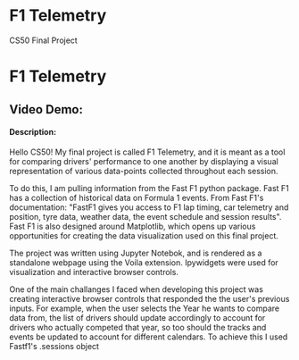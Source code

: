 # F1 Telemetry
CS50 Final Project

# F1 Telemetry
## Video Demo:  <URL HERE>
#### Description:
  
  Hello CS50! My final project is called F1 Telemetry, and it is meant as a tool for comparing drivers' performance to one another by displaying a visual representation of various data-points collected throughout each session.
  
  To do this, I am pulling information from the Fast F1 python package. Fast F1 has a collection of historical data on Formula 1 events. From Fast F1's documentation: "FastF1 gives you access to F1 lap timing, car telemetry and position, tyre data, weather data, the event schedule and session results". Fast F1 is also designed around Matplotlib, which opens up various opportunities for creating the data visualization used on this final project. 
  
  The project was written using Jupyter Notebok, and is rendered as a standalone webpage using the Voila extension. Ipywidgets were used for visualization and interactive browser controls. 
  
  One of the main challanges I faced when developing this project was creating interactive browser controls that responded the the user's previous inputs. For example, when the user selects the Year he wants to compare data from, the list of drivers should update accordingly to account for drivers who actually competed that year, so too should the tracks and events be updated to account for different calendars. 
  To achieve this I used Fastf1's .sessions object 
  
  
